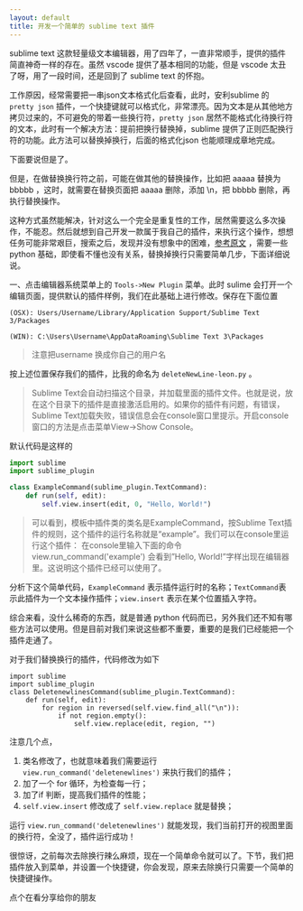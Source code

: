 ```yaml
---
layout: default
title: 开发一个简单的 sublime text 插件
---
```


sublime text 这款轻量级文本编辑器，用了四年了，一直非常顺手，提供的插件简直神奇一样的存在。虽然 vscode 提供了基本相同的功能，但是 vscode 太丑了呀，用了一段时间，还是回到了 sublime text 的怀抱。

工作原因，经常需要把一串json文本格式化后查看，此时，安利sublime 的 `pretty json` 插件，一个快捷键就可以格式化，非常漂亮。因为文本是从其他地方拷贝过来的，不可避免的带着一些换行符，`pretty json` 居然不能格式化待换行符的文本，此时有一个解决方法：提前把换行替换掉，sublime 提供了正则匹配换行符的功能。此方法可以替换掉换行，后面的格式化json 也能顺理成章地完成。

下面要说但是了。

但是，在做替换换行符之前，可能在做其他的替换操作，比如把 aaaaa 替换为 bbbbb ，这时，就需要在替换页面把 aaaaa 删除，添加 \n，把 bbbbb 删除，再执行替换操作。

这种方式虽然能解决，针对这么一个完全是重复性的工作，居然需要这么多次操作，不能忍。然后就想到自己开发一款属于我自己的插件，来执行这个操作，想想任务可能非常艰巨，搜索之后，发现并没有想象中的困难，[参考原文](https://jingyan.baidu.com/article/86f4a73e889e4137d6526911.html) ，需要一些python 基础，即使看不懂也没有关系，替换掉换行只需要简单几步，下面详细说说。

一、点击编辑器系统菜单上的 `Tools->New Plugin` 菜单。此时 sulime 会打开一个编辑页面，提供默认的插件样例，我们在此基础上进行修改。保存在下面位置

```
(OSX): Users/Username/Library/Application Support/Sublime Text 3/Packages

(WIN): C:\Users\Username\AppDataRoaming\Sublime Text 3\Packages
```

> 注意把username 换成你自己的用户名

按上述位置保存我们的插件，比我的命名为 `deleteNewLine-leon.py` 。

> Sublime Text会自动扫描这个目录，并加载里面的插件文件。也就是说，放在这个目录下的插件是直接激活启用的。如果你的插件有问题，有错误，Sublime Text加载失败，错误信息会在console窗口里提示。开启console窗口的方法是点击菜单View->Show Console。

默认代码是这样的
```python
import sublime
import sublime_plugin

class ExampleCommand(sublime_plugin.TextCommand):
    def run(self, edit):
        self.view.insert(edit, 0, "Hello, World!")
```

> 可以看到，模板中插件类的类名是ExampleCommand，按Sublime Text插件的规则，这个插件的运行名称就是“example”。我们可以在console里运行这个插件：
> 在console里输入下面的命令view.run_command('example')
> 会看到”Hello, World!”字样出现在编辑器里。这说明这个插件已经可以使用了。

分析下这个简单代码，`ExampleCommand` 表示插件运行时的名称；`TextCommand`表示此插件为一个文本操作插件；`view.insert` 表示在某个位置插入字符。

综合来看，没什么稀奇的东西，就是普通 python 代码而已，另外我们还不知有哪些方法可以使用。但是目前对我们来说这些都不重要，重要的是我们已经能把一个插件走通了。

对于我们替换换行的插件，代码修改为如下
```
import sublime
import sublime_plugin
class DeletenewlinesCommand(sublime_plugin.TextCommand):
    def run(self, edit):
        for region in reversed(self.view.find_all("\n")): 
            if not region.empty(): 
                self.view.replace(edit, region, "") 
```

注意几个点，
1. 类名修改了，也就意味着我们需要运行 `view.run_command('deletenewlines')` 来执行我们的插件；
2. 加了一个 for 循环，为检查每一行；
3. 加了if 判断，提高我们插件的性能； 
4. `self.view.insert` 修改成了 `self.view.replace` 就是替换；

运行 `view.run_command('deletenewlines')` 就能发现，我们当前打开的视图里面的换行符，全没了，插件运行成功！

很惊讶，之前每次去除换行辣么麻烦，现在一个简单命令就可以了。下节，我们把插件放入到菜单，并设置一个快捷键，你会发现，原来去除换行只需要一个简单的快捷键操作。

点个在看分享给你的朋友
